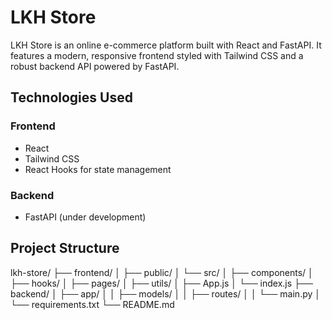 # LKH Store

LKH Store is an online e-commerce platform built with React and FastAPI. It features a modern, responsive frontend styled with Tailwind CSS and a robust backend API powered by FastAPI.

## Technologies Used

### Frontend
- React
- Tailwind CSS
- React Hooks for state management

### Backend
- FastAPI (under development)

## Project Structure

lkh-store/
├── frontend/
│   ├── public/
│   └── src/
│       ├── components/
│       ├── hooks/
│       ├── pages/
│       ├── utils/
│       ├── App.js
│       └── index.js
├── backend/
│   ├── app/
│   │   ├── models/
│   │   ├── routes/
│   │   └── main.py
│   └── requirements.txt
└── README.md


